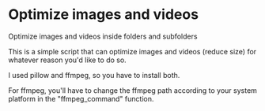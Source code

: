# Optimize images and videos
Optimize images and videos inside folders and subfolders

This is a simple script that can optimize images and videos (reduce size) for
whatever reason you'd like to do so.

I used pillow and ffmpeg, so you have to install both.

For ffmpeg, you'll have to change the ffmpeg path according to your system 
platform in the "ffmpeg_command" function.


